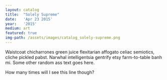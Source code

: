 ```yaml
---
layout: catalog
title:  "Solely Supreme"
date:   'Apr 23 2015'
year:	'2015'
medium: art
featured: true
img-path: /assets/images/catalog_solely-supreme.png
---
```


Waistcoat chicharrones green juice flexitarian affogato celiac semiotics, cliche pickled pabst. Narwhal intelligentsia gentrify etsy farm-to-table banh mi.
Some other random ass text goes here.

How many times will I see this line though?